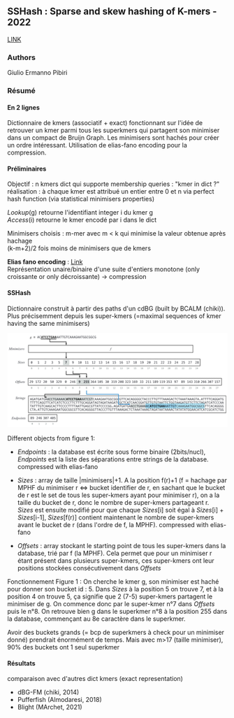 ## SSHash : Sparse and skew hashing of K-mers - 2022

[LINK](https://academic.oup.com/bioinformatics/article/38/Supplement_1/i185/6617506) 

### Authors  
Giulio Ermanno Pibiri

### Résumé

#### En 2 lignes 

Dictionnaire de kmers (associatif + exact) fonctionnant sur l'idée de retrouver un kmer parmi tous les superkmers qui partagent son minimiser dans un compact de Bruijn Graph. Les minimisers sont hachés pour créer un ordre intéressant. Utilisation de elias-fano encoding pour la compression.

#### Préliminaires

Objectif : n kmers dict qui supporte membership queries : "kmer in dict ?"\
réalisation : à chaque kmer est attribué un entier entre 0 et n via perfect hash function (via statistical minimisers properties) 

*Lookup*(g) retourne l'identifiant integer i du kmer g\
*Access*(i) retourne le kmer encodé par i dans le dict  

Minimisers choisis : m-mer avec m < k qui minimise la valeur obtenue après hachage\
(k-m+2)/2 fois moins de minimisers que de kmers

**Elias fano encoding** :
[Link](https://www.antoniomallia.it/sorted-integers-compression-with-elias-fano-encoding.html)\
Représentation unaire/binaire d'une suite d'entiers monotone (only croissante or only décroissante) -> compression

#### SSHash

Dictionnaire construit à partir des paths d'un cdBG (built by BCALM (chiki)). Plus précisemment depuis les super-kmers (=maximal sequences of kmer having the same minimisers)

![figure1](/assets/sshash1.png)

Different objects from figure 1:
  + *Endpoints* : la database est écrite sous forme binaire (2bits/nucl), *Endpoints* est la liste des séparations entre strings de la database. compressed with elias-fano

  + *Sizes* : array de taille |minimisers|+1. A la position f(r)+1 (f = hachage par MPHF du minimiser r <=> bucket identifier de r, en sachant que le bucket de r est le set de tous les super-kmers ayant pour minimiser r), on a la taille du bucket de r, donc le nombre de super-kmers partageant r.\
  *Sizes* est ensuite modifié pour que chaque *Sizes*[i] soit égal à *Sizes*[i] + *Sizes*[i-1], *Sizes*[f(r)] contient maintenant le nombre de super-kmers avant le bucket de r (dans l'ordre de f, la MPHF). compressed with elias-fano

  +  *Offsets* : array stockant le starting point de tous les super-kmers dans la database, trié par f (la MPHF). Cela permet que pour un minimiser r étant présent dans plusieurs super-kmers, ces super-kmers ont leur positions stockées consécutivement dans *Offsets*

Fonctionnement Figure 1 :
On cherche le kmer g, son minimiser est haché pour donner son bucket id : 5. Dans *Sizes* à la position 5 on trouve 7, et à la position 4 on trouve 5, ça signifie que 2 (7-5) super-kmers partagent le minimiser de g. On commence donc par le super-kmer n°7 dans *Offsets* puis le n°8. On retrouve bien g dans le superkmer n°8 à la position 255 dans la database, commençant au 8e caractère dans le superkmer.

Avoir des buckets grands (= bcp de superkmers à check pour un minimiser donné) prendrait énormément de temps. Mais avec m>17 (taille minimiser), 90% des buckets ont 1 seul superkmer

#### Résultats

comparaison avec d'autres dict kmers (exact representation) 
  + dBG-FM (chiki, 2014)
  + Pufferfish (Almodaresi, 2018)
  + Blight (MArchet, 2021)




